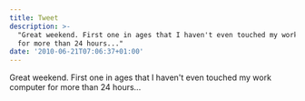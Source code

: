 ```yaml
---
title: Tweet
description: >-
  "Great weekend. First one in ages that I haven't even touched my work computer
  for more than 24 hours..."
date: '2010-06-21T07:06:37+01:00'
---
```

Great weekend. First one in ages that I haven't even touched my work computer for more than 24 hours...
